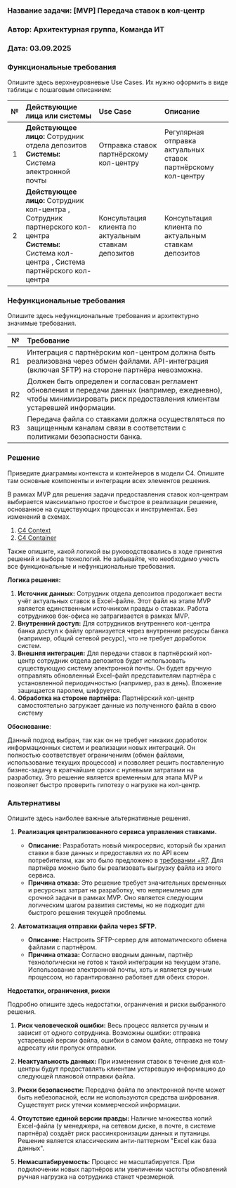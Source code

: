 ### <a name="_b7urdng99y53"></a>__Название задачи:__ [MVP] Передача ставок в кол-центр

### <a name="_hjk0fkfyohdk"></a>__Автор:__ Архитектурная группа, Команда ИТ

### <a name="_uanumrh8zrui"></a>__Дата:__ 03.09.2025

### <a name="_3bfxc9a45514"></a>__Функциональные требования__

Опишите здесь верхнеуровневые Use Cases. Их нужно оформить в виде таблицы с пошаговым описанием:

|**№**|**Действующие лица или системы**|**Use Case**|**Описание**|
| :-: | :- | :- | :- |
| 1 | **Действующее лицо:** Сотрудник отдела депозитов<br>**Системы:** Система электронной почты | Отправка ставок партнёрскому кол-центру | Регулярная отправка актуальных ставок партнёрскому кол-центру  |
| 2 | **Действующее лицо:** Сотрудник кол-центра , Сотрудник партнерского кол-центра <br>**Системы:** Система кол-центра , Система партнёрского кол-центра | Консультация клиента по актуальным ставкам депозитов | Консультация клиента по актуальным ставкам депозитов |

### <a name="_u8xz25hbrgql"></a>__Нефункциональные требования__

Опишите здесь нефункциональные требования и архитектурно значимые требования.

|**№**|**Требование**|
| :-: | :- |
| R1 | Интеграция с партнёрским кол-центром должна быть реализована через обмен файлами. API-интеграция (включая SFTP) на стороне партнёра невозможна. |
| R2 | Должен быть определен и согласован регламент обновления и передачи данных (например, ежедневно), чтобы минимизировать риск предоставления клиентам устаревшей информации. |
| R3 | Передача файла со ставками должна осуществляться по защищенным каналам связи в соответствии с политиками безопасности банка. |

### <a name="_qmphm5d6rvi3"></a>__Решение__

Приведите диаграммы контекста и контейнеров в модели C4. Опишите там основные компоненты и интеграции всех элементов решения.

В рамках MVP для решения задачи предоставления ставок кол-центрам выбирается максимально простое и быстрое в реализации решение, основанное на существующих процессах и инструментах. Без изменений в схемах.

1. [C4 Context](../diagrams/to-be/mvp_context.puml)
2. [C4 Container](../diagrams/to-be/mvp_container.puml)

Также опишите, какой логикой вы руководствовались в ходе принятия решений и выбора технологий. Не забывайте, что необходимо учесть все функциональные и нефункциональные требования.

**Логика решения:**

1. __Источник данных:__ Сотрудник отдела депозитов продолжает вести учёт актуальных ставок в Excel-файле. Этот файл на этапе MVP является единственным источником правды о ставках. Работа сотрудников бэк-офиса не затрагивается в рамках MVP.
2. __Внутренний доступ:__ Для сотрудников внутреннего кол-центра банка доступ к файлу организуется через внутренние ресурсы банка (например, общий сетевой ресурс), что не требует доработок систем.
3. __Внешняя интеграция:__ Для передачи ставок в партнёрский кол-центр сотрудник отдела депозитов будет использовать существующую систему электронной почты. Он будет вручную отправлять обновленный Excel-файл представителям партнёра с установленной периодичностью (например, раз в день). Вложение защищается паролем, шифруется.
4. __Обработка на стороне партнёра:__ Партнёрский кол-центр самостоятельно загружает данные из полученного файла в свою систему

**Обоснование**:

Данный подход выбран, так как он не требует никаких доработок информационных систем и реализации новых интеграций. Он полностью соответствует ограничениям (обмен файлами, использование текущих процессов) и позволяет решить поставленную бизнес-задачу в кратчайшие сроки с нулевыми затратами на разработку. Это решение является временным для этапа MVP и позволяет быстро проверить гипотезу о нагрузке на кол-центр.

### <a name="_bjrr7veeh80c"></a>__Альтернативы__

Опишите здесь наиболее важные альтернативные решения.

1. **Реализация централизованного сервиса управления ставками.**
   - __Описание:__ Разработать новый микросервис, который бы хранил ставки в базе данных и предоставлял их по API всем потребителям, как это было предложено в [требовании +R7](/task2/FURPS+_Standart.md). Для партнёра можно было бы реализовать выгрузку файла из этого сервиса.
   - __Причина отказа:__ Это решение требует значительных временных и ресурсных затрат на разработку, что неприемлемо для срочной задачи в рамках MVP. Оно является следующим логическим шагом развития системы, но не подходит для быстрого решения текущей проблемы.

2. **Автоматизация отправки файла через SFTP.**
   - __Описание:__ Настроить SFTP-сервер для автоматического обмена файлами с партнёром.
   - __Причина отказа:__ Согласно вводным данным, партнёр технологически не готов к такой интеграции на текущем этапе. Использование электронной почты, хоть и является ручным процессом, но гарантированно работает для обеих сторон.

**Недостатки, ограничения, риски**

Подробно опишите здесь недостатки, ограничения и риски выбранного решения.

1. __Риск человеческой ошибки:__ Весь процесс является ручным и зависит от одного сотрудника. Возможны ошибки: отправка устаревшей версии файла, ошибки в самом файле, отправка не тому адресату или пропуск отправки.

1. __Неактуальность данных:__ При изменении ставок в течение дня кол-центры будут предоставлять клиентам устаревшую информацию до следующей плановой отправки файла.

1. __Риски безопасности:__ Передача файла по электронной почте может быть небезопасной, если не используются средства шифрования. Существует риск утечки коммерческой информации.

1. __Отсутствие единой версии правды:__ Наличие множества копий Excel-файла (у менеджера, на сетевом диске, в почте, в системе партнёра) создаёт риск рассинхронизации данных и путаницы. Решение является классическим анти-паттерном "Excel как база данных".

1. __Немасштабируемость:__ Процесс не масштабируется. При подключении новых партнёров или увеличении частоты обновлений ручная нагрузка на сотрудника станет чрезмерной.

